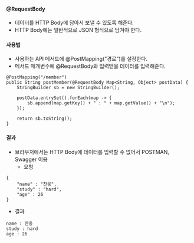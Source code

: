 #### @RequestBody
- 데이터를 HTTP Body에 담아서 보낼 수 있도록 해준다.
- HTTP Body에는 일반적으로 JSON 형식으로 담겨야 한다.


#### 사용법
- 사용하는 API 메서드에 @PostMapping("경로")를 설정한다.
- 메서드 매개변수에 @RequestBody와 입력받을 데이터를 입력해준다.

```
@PostMapping("/member")  
public String postMember(@RequestBody Map<String, Object> postData) {  
    StringBuilder sb = new StringBuilder();  
  
    postData.entrySet().forEach(map -> {  
        sb.append(map.getKey() + " : " + map.getValue() + "\n");  
    });  
  
    return sb.toString();  
}
```

#### 결과
- 브라우저에서는 HTTP Body에 데이터를 입력할 수 없어서 POSTMAN, Swagger 이용
	- 요청
```
{
    "name" : "찬웅",
    "study" : "hard",
    "age" : 26
}
```

- 결과
```
name : 찬웅
study : hard
age : 26
```